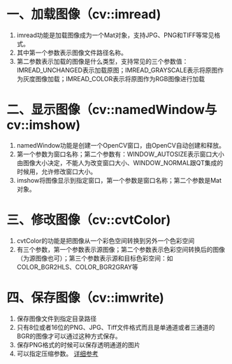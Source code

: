 # 一、加载图像（cv::imread)
1. imread功能是加载图像成为一个Mat对象，支持JPG、PNG和TIFF等常见格式。
2. 其中第一个参数表示图像文件路径名称。
3. 第二参数表示加载的图像是什么类型，支持常见的三个参数值：IMREAD_UNCHANGED表示加载原图；IMREAD_GRAYSCALE表示将原图作为灰度图像加载；IMREAD_COLOR表示将原图作为RGB图像进行加载
# 二、显示图像（cv::namedWindow与cv::imshow)
1. namedWindow功能是创建一个OpenCV窗口，由OpenCV自动创建和释放。
2. 第一个参数为窗口名称；第二个参数有：WINDOW_AUTOSIZE表示窗口大小由图像大小决定，不能人为改变窗口大小、WINDOW_NORMAL跟QT集成的时候用，允许修改窗口大小。
3. imshow将图像显示到指定窗口，第一个参数是窗口名称；第二个参数是Mat对象。
# 三、修改图像（cv::cvtColor)
1. cvtColor的功能是把图像从一个彩色空间转换到另外一个色彩空间
2. 有三个参数，第一个参数表示源图像；第二个参数表示色彩空间转换后的图像（为源图像也可）；第三个参数表示源和目标色彩空间：如COLOR_BGR2HLS、COLOR_BGR2GRAY等
# 四、保存图像（cv::imwrite)
1. 保存图像文件到指定目录路径
2. 只有8位或者16位的PNG、JPG、Tiff文件格式而且是单通道或者三通道的BGR的图像才可以通过这种方式保存。
3. 保存PNG格式的时候可以保存透明通道的图片
4. 可以指定压缩参数。
[详细参考](https://blog.csdn.net/mars_xiaolei/article/details/62233900)

